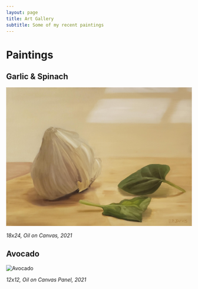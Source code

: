 ```yaml
---
layout: page
title: Art Gallery
subtitle: Some of my recent paintings
---
```


# Paintings

## Garlic & Spinach 

![Garlic & Spinach](https://raw.githubusercontent.com/mura94/image-upload/main/FinishedPaintings/GarlicAndSpinach_v1.png)

*18x24, Oil on Canvas, 2021*

## Avocado

![Avocado](https://raw.githubusercontent.com/mura94/image-upload/main/FinishedPaintings/avocado.png)

*12x12, Oil on Canvas Panel, 2021*